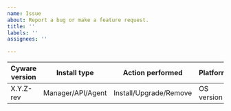 ```yaml
---
name: Issue
about: Report a bug or make a feature request.
title: ''
labels: ''
assignees: ''

---
```


|Cyware version|Install type|Action performed|Platform|
|---|---|---|---|
| X.Y.Z-rev | Manager/API/Agent | Install/Upgrade/Remove | OS version |

<!--
Whenever possible, issues should be created for bug reporting and feature requests.
For questions related to the user experience, please refer:
- Cyware mailing list: https://groups.google.com/forum/#!forum/cyware
- Join Cyware on Slack: https://cyware.khulnasoft.com/community/join-us-on-slack

Please fill the table above. Feel free to extend it at your convenience.
-->
